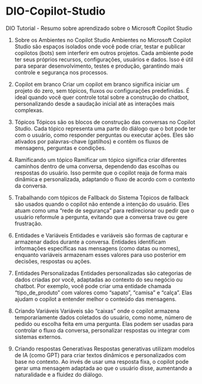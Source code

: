 # DIO-Copilot-Studio
DIO Tutorial - Resumo sobre aprendizado sobre o Microsoft Copilot Studio


1. Sobre os Ambientes no Copilot Studio
Ambientes no Microsoft Copilot Studio são espaços isolados onde você pode criar, testar e publicar copilotos (bots) sem interferir em outros projetos. Cada ambiente pode ter seus próprios recursos, configurações, usuários e dados. Isso é útil para separar desenvolvimento, testes e produção, garantindo mais controle e segurança nos processos.

2. Copilot em branco
Criar um copilot em branco significa iniciar um projeto do zero, sem tópicos, fluxos ou configurações predefinidas. É ideal quando você quer controle total sobre a construção do chatbot, personalizando desde a saudação inicial até as interações mais complexas.

3. Tópicos
Tópicos são os blocos de construção das conversas no Copilot Studio. Cada tópico representa uma parte do diálogo que o bot pode ter com o usuário, como responder perguntas ou executar ações. Eles são ativados por palavras-chave (gatilhos) e contêm os fluxos de mensagens, perguntas e condições.

4. Ramificando um tópico
Ramificar um tópico significa criar diferentes caminhos dentro de uma conversa, dependendo das escolhas ou respostas do usuário. Isso permite que o copilot reaja de forma mais dinâmica e personalizada, adaptando o fluxo de acordo com o contexto da conversa.

5. Trabalhando com tópicos de Fallback do Sistema
Tópicos de fallback são usados quando o copilot não entende a intenção do usuário. Eles atuam como uma “rede de segurança” para redirecionar ou pedir que o usuário reformule a pergunta, evitando que a conversa trave ou gere frustração.

6. Entidades e Variáveis
Entidades e variáveis são formas de capturar e armazenar dados durante a conversa. Entidades identificam informações específicas nas mensagens (como datas ou nomes), enquanto variáveis armazenam esses valores para uso posterior em decisões, respostas ou ações.

7. Entidades Personalizadas
Entidades personalizadas são categorias de dados criadas por você, adaptadas ao contexto do seu negócio ou chatbot. Por exemplo, você pode criar uma entidade chamada “tipo_de_produto” com valores como “sapato”, “camisa” e “calça”. Elas ajudam o copilot a entender melhor o conteúdo das mensagens.

8. Criando Variáveis
Variáveis são “caixas” onde o copilot armazena temporariamente dados coletados do usuário, como nome, número de pedido ou escolha feita em uma pergunta. Elas podem ser usadas para controlar o fluxo da conversa, personalizar respostas ou integrar com sistemas externos.

9. Criando respostas Generativas
Respostas generativas utilizam modelos de IA (como GPT) para criar textos dinâmicos e personalizados com base no contexto. Ao invés de usar uma resposta fixa, o copilot pode gerar uma mensagem adaptada ao que o usuário disse, aumentando a naturalidade e a fluidez do diálogo.
